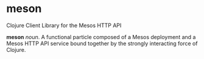 # meson
Clojure Client Library for the Mesos HTTP API

**meson** *noun*. A functional particle composed of a Mesos deployment and a Mesos HTTP API service bound together by the strongly interacting force of Clojure.
